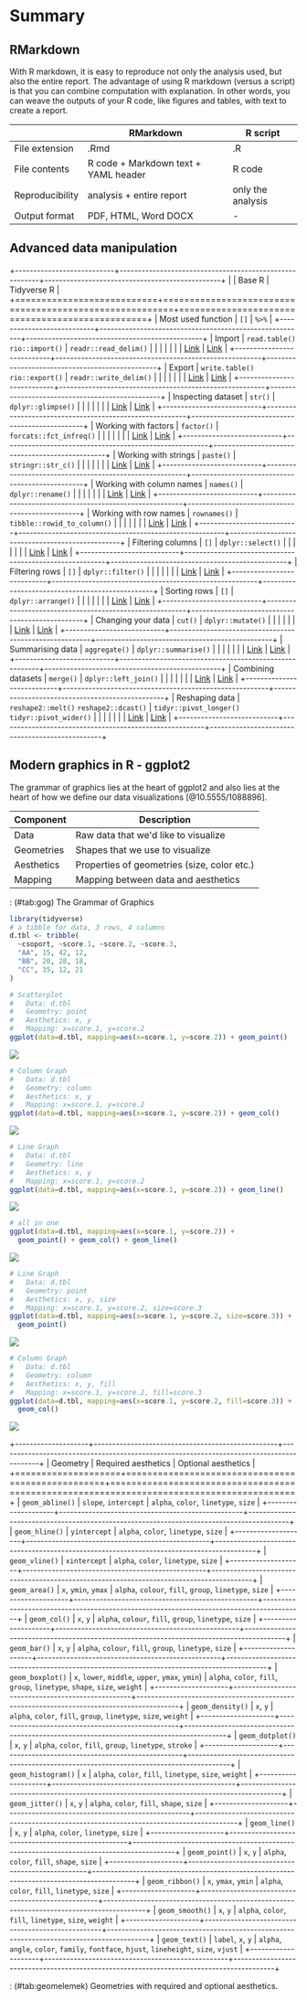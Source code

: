 # Summary

## RMarkdown

With R markdown, it is easy to reproduce not only the analysis used, but also the entire report. The advantage of using R markdown (versus a script) is that you can combine computation with explanation. In other words, you can weave the outputs of your R code, like figures and tables, with text to create a report.

|                 | RMarkdown                            | R script          |
|-----------------|--------------------------------------|-------------------|
| File extension  | .Rmd                                 | .R                |
| File contents   | R code + Markdown text + YAML header | R code            |
| Reproducibility | analysis + entire report             | only the analysis |
| Output format   | PDF, HTML, Word DOCX                 | \-                |

## Advanced data manipulation

+---------------------------+--------------------------------------------------------+------------------------------------------------+
|                           | Base R                                                 | Tidyverse R                                    |
+===========================+========================================================+================================================+
| Most used function        | `[]`                                                   | `%>%`                                          |
+---------------------------+--------------------------------------------------------+------------------------------------------------+
| Import                    | `read.table()` `rio::import()`                         | `readr::read_delim()`                          |
|                           |                                                        |                                                |
|                           | [Link](advanced-data-manipulation.html#br-import)      | [Link](tidyverse-r.html#tr-import)             |
+---------------------------+--------------------------------------------------------+------------------------------------------------+
| Export                    | `write.table()` `rio::export()`                        | `readr::write_delim()`                         |
|                           |                                                        |                                                |
|                           | [Link](advanced-data-manipulation.html#br-export)      | [Link](tidyverse-r.html#tr-export)             |
+---------------------------+--------------------------------------------------------+------------------------------------------------+
| Inspecting dataset        | `str()`                                                | `dplyr::glimpse()`                             |
|                           |                                                        |                                                |
|                           | [Link](advanced-data-manipulation.html#br-inspect)     | [Link](tidyverse-r.html#tr-inspect)            |
+---------------------------+--------------------------------------------------------+------------------------------------------------+
| Working with factors      | `factor()`                                             | `forcats::fct_infreq()`                        |
|                           |                                                        |                                                |
|                           | [Link](advanced-data-manipulation.html#br-factor)      | [Link](tidyverse-r.html#tr-factor)             |
+---------------------------+--------------------------------------------------------+------------------------------------------------+
| Working with strings      | `paste()`                                              | `stringr::str_c()`                             |
|                           |                                                        |                                                |
|                           | [Link](advanced-data-manipulation.html#br-string)      | [Link](tidyverse-r.html#tr-string)             |
+---------------------------+--------------------------------------------------------+------------------------------------------------+
| Working with column names | `names()`                                              | `dplyr::rename()`                              |
|                           |                                                        |                                                |
|                           | [Link](advanced-data-manipulation.html#br-col-names)   | [Link](tidyverse-r.html#tr-col-names)          |
+---------------------------+--------------------------------------------------------+------------------------------------------------+
| Working with row names    | `rownames()`                                           | `tibble::rowid_to_column()`                    |
|                           |                                                        |                                                |
|                           | [Link](advanced-data-manipulation.html#br-row-names)   | [Link](tidyverse-r.html#tr-row-names)          |
+---------------------------+--------------------------------------------------------+------------------------------------------------+
| Filtering columns         | `[]`                                                   | `dplyr::select()`                              |
|                           |                                                        |                                                |
|                           | [Link](advanced-data-manipulation.html#br-filter-cols) | [Link](tidyverse-r.html#tr-filter-cols)        |
+---------------------------+--------------------------------------------------------+------------------------------------------------+
| Filtering rows            | `[]`                                                   | `dplyr::filter()`                              |
|                           |                                                        |                                                |
|                           | [Link](advanced-data-manipulation.html#br-filter-rows) | [Link](tidyverse-r.html#tr-filter-rows)        |
+---------------------------+--------------------------------------------------------+------------------------------------------------+
| Sorting rows              | `[]`                                                   | `dplyr::arrange()`                             |
|                           |                                                        |                                                |
|                           | [Link](advanced-data-manipulation.html#br-sort)        | [Link](tidyverse-r.html#tr-sort)               |
+---------------------------+--------------------------------------------------------+------------------------------------------------+
| Changing your data        | `cut()`                                                | `dplyr::mutate()`                              |
|                           |                                                        |                                                |
|                           | [Link](advanced-data-manipulation.html#br-changing)    | [Link](tidyverse-r.html#tr-changing)           |
+---------------------------+--------------------------------------------------------+------------------------------------------------+
| Summarising data          | `aggregate()`                                          | `dplyr::summarise()`                           |
|                           |                                                        |                                                |
|                           | [Link](advanced-data-manipulation.html#br-summary)     | [Link](tidyverse-r.html#tr-summary)            |
+---------------------------+--------------------------------------------------------+------------------------------------------------+
| Combining datasets        | `merge()`                                              | `dplyr::left_join()`                           |
|                           |                                                        |                                                |
|                           | [Link](advanced-data-manipulation.html#br-joins)       | [Link](tidyverse-r.html#tr-joins)              |
+---------------------------+--------------------------------------------------------+------------------------------------------------+
| Reshaping data            | `reshape2::melt()` `reshape2::dcast()`                 | `tidyr::pivot_longer()` `tidyr::pivot_wider()` |
|                           |                                                        |                                                |
|                           | [Link](advanced-data-manipulation.html#br-reshape)     | [Link](tidyverse-r.html#tr-reshape)            |
+---------------------------+--------------------------------------------------------+------------------------------------------------+

## Modern graphics in R - ggplot2

The grammar of graphics lies at the heart of ggplot2 and also lies at the heart of how we define our data visualizations [@10.5555/1088896].

| Component  | Description                                 |
|------------|---------------------------------------------|
| Data       | Raw data that we'd like to visualize        |
| Geometries | Shapes that we use to visualize             |
| Aesthetics | Properties of geometries (size, color etc.) |
| Mapping    | Mapping between data and aesthetics         |

: (#tab:gog) The Grammar of Graphics


```r
library(tidyverse)
# a tibble for data, 3 rows, 4 columns
d.tbl <- tribble(
  ~csoport, ~score.1, ~score.2, ~score.3,
  "AA", 15, 42, 12, 
  "BB", 20, 28, 18,
  "CC", 35, 12, 21
)
```



```r
# Scatterplot
#   Data: d.tbl
#   Geometry: point
#   Aesthetics: x, y
#   Mapping: x=score.1, y=score.2
ggplot(data=d.tbl, mapping=aes(x=score.1, y=score.2)) + geom_point()
```

<img src="08-summary_files/figure-epub3/unnamed-chunk-2-1.png" style="display: block; margin: auto;" />

```r
# Column Graph
#   Data: d.tbl
#   Geometry: column
#   Aesthetics: x, y
#   Mapping: x=score.1, y=score.2
ggplot(data=d.tbl, mapping=aes(x=score.1, y=score.2)) + geom_col()
```

<img src="08-summary_files/figure-epub3/unnamed-chunk-2-2.png" style="display: block; margin: auto;" />

```r
# Line Graph
#   Data: d.tbl
#   Geometry: line
#   Aesthetics: x, y
#   Mapping: x=score.1, y=score.2
ggplot(data=d.tbl, mapping=aes(x=score.1, y=score.2)) + geom_line()
```

<img src="08-summary_files/figure-epub3/unnamed-chunk-2-3.png" style="display: block; margin: auto;" />

```r
# all in one
ggplot(data=d.tbl, mapping=aes(x=score.1, y=score.2)) + 
  geom_point() + geom_col() + geom_line()
```

<img src="08-summary_files/figure-epub3/unnamed-chunk-2-4.png" style="display: block; margin: auto;" />

```r
# Line Graph
#   Data: d.tbl
#   Geometry: point
#   Aesthetics: x, y, size
#   Mapping: x=score.1, y=score.2, size=score.3
ggplot(data=d.tbl, mapping=aes(x=score.1, y=score.2, size=score.3)) + 
  geom_point()
```

<img src="08-summary_files/figure-epub3/unnamed-chunk-2-5.png" style="display: block; margin: auto;" />

```r
# Column Graph
#   Data: d.tbl
#   Geometry: column
#   Aesthetics: x, y, fill
#   Mapping: x=score.1, y=score.2, fill=score.3
ggplot(data=d.tbl, mapping=aes(x=score.1, y=score.2, fill=score.3)) + 
  geom_col()
```

<img src="08-summary_files/figure-epub3/unnamed-chunk-2-6.png" style="display: block; margin: auto;" />

+--------------------+--------------------------------------------------+-----------------------------------------------------------------------------------------+
| Geometry           | Required aesthetics                              | Optional aesthetics                                                                     |
+====================+==================================================+=========================================================================================+
| `geom_abline()`    | `slope`, `intercept`                             | `alpha`, `color`, `linetype`, `size`                                                    |
+--------------------+--------------------------------------------------+-----------------------------------------------------------------------------------------+
| `geom_hline()`     | `yintercept`                                     | `alpha`, `color`, `linetype`, `size`                                                    |
+--------------------+--------------------------------------------------+-----------------------------------------------------------------------------------------+
| `geom_vline()`     | `xintercept`                                     | `alpha`, `color`, `linetype`, `size`                                                    |
+--------------------+--------------------------------------------------+-----------------------------------------------------------------------------------------+
| `geom_area()`      | `x`, `ymin`, `ymax`                              | `alpha`, `colour`, `fill`, `group`, `linetype`, `size`                                  |
+--------------------+--------------------------------------------------+-----------------------------------------------------------------------------------------+
| `geom_col()`       | `x`, `y`                                         | `alpha`, `colour`, `fill`, `group`, `linetype`, `size`                                  |
+--------------------+--------------------------------------------------+-----------------------------------------------------------------------------------------+
| `geom_bar()`       | `x`, `y`                                         | `alpha`, `colour`, `fill`, `group`, `linetype`, `size`                                  |
+--------------------+--------------------------------------------------+-----------------------------------------------------------------------------------------+
| `geom_boxplot()`   | `x`, `lower`, `middle`, `upper`, `ymax`, `ymin`) | `alpha`, `color`, `fill`, `group`, `linetype`, `shape`, `size`, `weight`                |
+--------------------+--------------------------------------------------+-----------------------------------------------------------------------------------------+
| `geom_density()`   | `x`, `y`                                         | `alpha`, `color`, `fill`, `group`, `linetype`, `size`, `weight`                         |
+--------------------+--------------------------------------------------+-----------------------------------------------------------------------------------------+
| `geom_dotplot()`   | `x`, `y`                                         | `alpha`, `color`, `fill`, `group`, `linetype`, `stroke`                                 |
+--------------------+--------------------------------------------------+-----------------------------------------------------------------------------------------+
| `geom_histogram()` | `x`                                              | `alpha`, `color`, `fill`, `linetype`, `size`, `weight`                                  |
+--------------------+--------------------------------------------------+-----------------------------------------------------------------------------------------+
| `geom_jitter()`    | `x`, `y`                                         | `alpha`, `color`, `fill`, `shape`, `size`                                               |
+--------------------+--------------------------------------------------+-----------------------------------------------------------------------------------------+
| `geom_line()`      | `x`, `y`                                         | `alpha`, `color`, `linetype`, `size`                                                    |
+--------------------+--------------------------------------------------+-----------------------------------------------------------------------------------------+
| `geom_point()`     | `x`, `y`                                         | `alpha`, `color`, `fill`, `shape`, `size`                                               |
+--------------------+--------------------------------------------------+-----------------------------------------------------------------------------------------+
| `geom_ribbon()`    | `x`, `ymax`, `ymin`                              | `alpha`, `color`, `fill`, `linetype`, `size`                                            |
+--------------------+--------------------------------------------------+-----------------------------------------------------------------------------------------+
| `geom_smooth()`    | `x`, `y`                                         | `alpha`, `color`, `fill`, `linetype`, `size`, `weight`                                  |
+--------------------+--------------------------------------------------+-----------------------------------------------------------------------------------------+
| `geom_text()`      | `label`, `x`, `y`                                | `alpha`, `angle`, `color`, `family`, `fontface`, `hjust`, `lineheight`, `size`, `vjust` |
+--------------------+--------------------------------------------------+-----------------------------------------------------------------------------------------+

: (#tab:geomelemek) Geometries with required and optional aesthetics.
